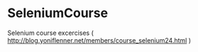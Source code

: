 # SeleniumCourse
Selenium course excercises ( http://blog.yoniflenner.net/members/course_selenium24.html )
